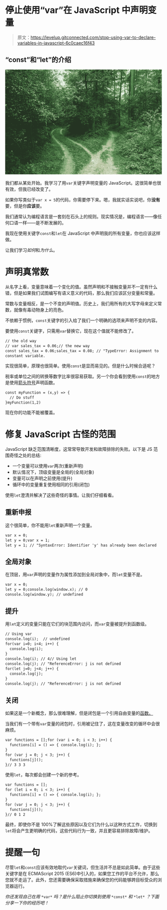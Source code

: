 # 停止使用“var”在 JavaScript 中声明变量

> 原文：<https://levelup.gitconnected.com/stop-using-var-to-declare-variables-in-javascript-6c0caec16f43>

## “const”和“let”的介绍

![](img/0c0fec49fe85b31915bda606fd8874d4.png)

我们都从某处开始。我学习了用`var`关键字声明变量的 JavaScript。这很简单也很有效，但我已经改变了。

如果你写类似于`var x = 5`的代码，你需要停下来。嗯，我就实话实说吧，你**没有**要，但是你**应该**要。

我们通常认为编程语言是一套刻在石头上的规则。现实情况是，编程语言——像任何口语一样——是不断发展的。

我现在使用关键字`const`和`let`在 JavaScript 中声明我的所有变量，你也应该这样做。

让我们学习*如何*和*为什么*。

# 声明真常数

从名字上看，变量意味着一个变化的值。虽然声明和不接触变量并不一定有什么错，但是如果我们试图编写有语义意义的代码，那么我们应该区分变量和常量。

常数与变量相反，是一个不变的声明值。历史上，我们用所有的大写字母来定义常数，就像有毒动物身上的亮色。

不依赖于惯例，`const`关键字的引入给了我们一个明确的选项来声明不变的内容。

要使用`const`关键字，只需用`var`替换它，现在这个值就不能修改了。

```
// the old way
// var sales_tax = 0.06;// the new way
const sales_tax = 0.06;sales_tax = 0.08; // "TypeError: Assignment to constant variable.
```

实现很简单，原理也很简单。使用`const`是显而易见的。但是什么时候合适呢？

税率或单位之间的转换等数字比率很容易获取。另一个你会看到使用`const`的地方是使用[箭头符号](https://medium.com/better-programming/learning-javascript-arrow-functions-36cce13351c2)声明函数。

```
const myFunction = (x,y) => {
  // Do stuff
}myFunction(1,2)
```

现在你的功能不能被覆盖。

# 修复 JavaScript 古怪的范围

JavaScript 缺乏范围清晰度，这常常导致开发和故障排除的失败。以下是 JS 范围奇怪之处的总结:

*   一个变量可以使用`var`两次(重新声明)
*   默认情况下，顶级变量是全局的(全局对象)
*   变量可以在声明之前使用(提升)
*   循环中的变量重复使用相同的引用(闭包)

使用`let`澄清并解决了这些奇怪的事情。让我们仔细看看。

## 重新申报

这个很简单，你不能用`let`重新声明一个变量。

```
var x = 0;
let y = 0;var x = 1;
let y = 1; // "SyntaxError: Identifier 'y' has already been declared
```

## 全局对象

在顶层，用`var`声明的变量作为属性添加到全局对象中，而`let`变量不是。

```
var x = 0;
let y = 0;console.log(window.x); // 0
console.log(window.y); // undefined
```

## 提升

用`let`定义的变量只能在它们的块范围内访问，而`var`变量被提升到函数级。

```
// Using var
console.log(i);  // undefined
for(var i=0; i<4; i++) {
  console.log(i);
}
console.log(i); // 4// Using let
console.log(j); // "ReferenceError: j is not defined
for(let j=0; j<4; j++) {
  console.log(j);
}
console.log(j); // "ReferenceError: j is not defined
```

## 关闭

如果这是一个新概念，那么很难理解，但是闭包是一个引用自由变量的[函数。](https://www.freecodecamp.org/news/lets-learn-javascript-closures-66feb44f6a44/)

当我们有一个带有`var`变量的闭包时，引用被记住了，这在变量改变的循环中会很麻烦。

```
var functions = [];for (var i = 0; i < 3; i++) {
  functions[i] = () => { console.log(i); };
}
for (var j = 0; j < 3; j++) {
  functions[j]();
}// 3 3 3
```

使用`let`，每次都会创建一个新的参考。

```
var functions = [];
for (let i = 0; i < 3; i++) {
  functions[i] = () => { console.log(i); };
}
for (var j = 0; j < 3; j++) {
  functions[j]();
}// 0 1 2
```

最终，即使你不是 100%了解这些原因以及它们为什么以这种方式工作，切换到`let`将会产生更明确的代码，这些代码行为一致，并且更容易排除故障/维护。

# 提醒一句

尽管`let`和`const`应该有效地取代`var`关键词，但生活并不总是如此简单。由于这些关键字是在 ECMAScript 2015 (ES6)中引入的，如果您工作的平台不允许，那么您就不走运了。此外，您还需要确保采取措施来确保您的代码能够跨目标受众的浏览器运行。

*你还发现自己在用* `*var*` *吗？是什么阻止你切换到使用* `*const*` *和* `*let*` *？下面分享一下你的经历吧！*